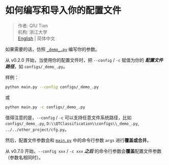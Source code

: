 # 如何编写和导入你的配置文件

> 作者: QIU Tian  
> 机构: 浙江大学  
> [English](README.md) | 简体中文

如果需要的话，仿照 [`_demo_.py`](_demo_.py) 编写你的参数。

从 v0.2.0 开始，当使用你的配置文件时，把 `--config` / `-c` 赋值为你的 **_配置文件路径_**，如 `configs/_demo_.py`。

样例：

```bash
python main.py --config configs/_demo_.py
```

或

```bash
python main.py -c configs/_demo_.py
```

值得注意的是，`--config` / `-c` 可以支持任意文件系统路径，比如
`configs/_demo_.py`, `D:\\QTClassification\\configs\\_demo_.py`, `../../other_project/cfg.py`。

然后，配置文件参数会和 [`main.py`](../main.py) 中的命令行参数 `args` 进行**覆盖或合并**。

从 v0.7.0 开始，`--config xxx` / `-c xxx` **_之后_** 的命令行参数会**覆盖**配置文件参数（参数名相同时）。

